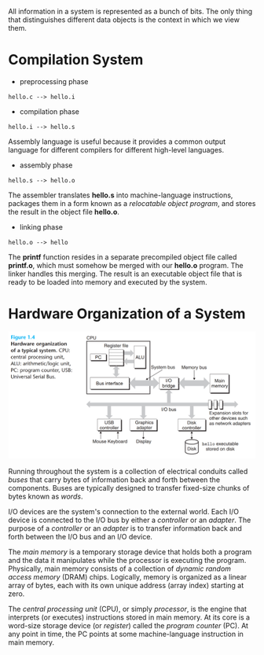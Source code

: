 All information in a system is represented as a bunch of bits. The only thing that distinguishes different data objects is the context in which we view them.

# Compilation System
- preprocessing phase
```
hello.c --> hello.i
```

- compilation phase
```
hello.i --> hello.s
```

Assembly language is useful because it provides a common output language for different compilers for different high-level languages.

- assembly phase
```
hello.s --> hello.o
```
The assembler translates **hello.s** into machine-language instructions, packages them in a form known as a *relocatable object program*, and stores the result in the object file **hello.o**. 

- linking phase
```
hello.o --> hello
```
The **printf** function resides in a separate precompiled object file called **printf.o**, which must somehow be merged with our **hello.o** program. The linker handles this merging. The result is an executable object file that is ready to be loaded into memory and executed by the system.

# Hardware Organization of a System
![hardware_organization_of_a_system](../images/csapp/csapp-hardware-organization-of-a-typical-system.png)

Running throughout the system is a collection of electrical conduits called *buses* that carry bytes of information back and forth between the components. Buses are typically designed to transfer fixed-size chunks of bytes known as *words*.

I/O devices are the system's connection to the external world. Each I/O device is connected to the I/O bus by either a *controller* or an *adapter*. The purpose of a *controller* or an *adapter* is to transfer information back and forth between the I/O bus and an I/O device.

The *main memory* is a temporary storage device that holds both a program and the data it manipulates while the processor is executing the program. Physically, main memory consists of a collection of *dynamic random access memory* (DRAM) chips. Logically, memory is organized as a linear array of bytes, each with its own unique address (array index) starting at zero.

The *central processing unit* (CPU), or simply *processor*, is the engine that interprets (or executes) instructions stored in main memory. At its core is a word-size storage device (or *register*) called the *program counter* (PC). At any point in time, the PC points at some machine-language instruction in main memory.

